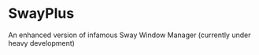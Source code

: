 # SwayPlus

An enhanced version of infamous Sway Window Manager (currently under heavy development)
